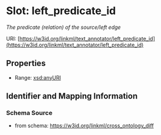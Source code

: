 # Slot: left_predicate_id
_The predicate (relation) of the source/left edge_


URI: [https://w3id.org/linkml/text_annotator/left_predicate_id](https://w3id.org/linkml/text_annotator/left_predicate_id)



<!-- no inheritance hierarchy -->


## Properties

 * Range: [xsd:anyURI](http://www.w3.org/2001/XMLSchema#anyURI)



## Identifier and Mapping Information







### Schema Source


* from schema: https://w3id.org/linkml/cross_ontology_diff



